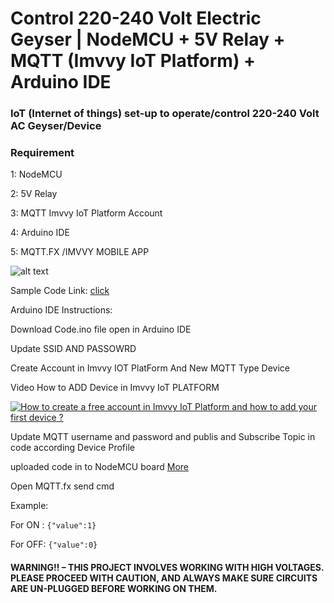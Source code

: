 #  Control 220-240 Volt Electric Geyser | NodeMCU + 5V Relay + MQTT (Imvvy IoT Platform) + Arduino IDE 

### IoT (Internet of things) set-up to operate/control 220-240 Volt AC Geyser/Device

### Requirement 

1: NodeMCU 

2: 5V Relay 

3: MQTT Imvvy IoT Platform Account 

4: Arduino IDE 

5: MQTT.FX /IMVVY MOBILE APP


![alt text](https://imvvy.com/Untitleddesign.png)

Sample Code Link: <a href="https://github.com/Gausul/imvvyiotwithesp8266/blob/main/geyser-on-off/code.ino">click</a> 


Arduino IDE Instructions:

Download Code.ino file open in Arduino IDE 

Update SSID AND PASSOWRD

Create Account in Imvvy IOT PlatForm And New MQTT Type Device

Video How to ADD Device in Imvvy IoT PLATFORM

[![How to create a free account in Imvvy IoT Platform and how to add your first device ?](https://img.youtube.com/vi/Xmpbjg0zJjM/5.jpg)](https://www.youtube.com/watch?v=Xmpbjg0zJjM "How to create a free account in Imvvy IoT Platform and how to add your first device?")

Update MQTT username and password and publis and Subscribe Topic in code according Device Profile

uploaded code in to NodeMCU board <a href="https://www.youtube.com/watch?v=HhWT6fqeYvQ&t=12s"> More </a>

Open MQTT.fx send cmd

Example:

For ON :
`{"value":1}`

For OFF:
`{"value":0}`


#### WARNING!! – THIS PROJECT INVOLVES WORKING WITH HIGH VOLTAGES. PLEASE PROCEED WITH CAUTION, AND ALWAYS MAKE SURE CIRCUITS ARE UN-PLUGGED BEFORE WORKING ON THEM.
